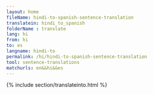 ```yaml
---
layout: home
fileName: hindi-to-spanish-sentence-translation
translatein: hindi_to_spanish
folderName : translate
lang: hi
from: hi
to: es
langname: hindi-to
permalink: /hi/hindi-to-spanish-sentence-translation
tool: sentence-translations
matchurls: en&&hi&&es
---
```

{% include section/translateinto.html %}
